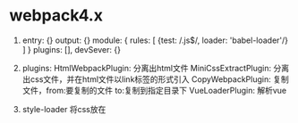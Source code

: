 # webpack4.x
1. entry: {}
   output: {}
   module: {
     rules: [
       {test: /\.js$/, loader: 'babel-loader'/}
     ]
   }
  plugins: [],
  devSever: {}
2. plugins: 
  HtmlWebpackPlugin: 分离出html文件
  MiniCssExtractPlugin: 分离出css文件，并在html文件以link标签的形式引入
  CopyWebpackPlugin: 复制文件，from:要复制的文件  to:复制到指定目录下
  VueLoaderPlugin: 解析vue
3. style-loader 将css放在<style>标签里
   file-loader与url-loader
   url-loader有limit属性(默认10000，即为8kb)，url地址长度在limit内编译为base64格式，超出limit则靠file-loader解析

   babel-plugin-syntax-dynamic-import用以识别vue动态import导入语法
   用法：{
          test: /\.js$/,
          loader: 'babel-loader',
          options: {
            plugins: ['syntax-dynamic-import']
          }
        },
  
4. webpack-dev-server 热加载，指代码修改了页面也自动更新了
  react-hot-loader不会刷新整个页面，只是替换了修改的代码，做到了页面的局部刷新
  react-hot-loader是对webpack的热加载进行了改进，保证状态可以存下来


## webpack的构建流程
1. 初始化参数：从配置文件和shell语句中读取与合并参数，得到最终的参数
2. 开始编译：从上一步得到的参数初始化一个compiler对象，执行对象的run方法开始执行编译
3. 确定入口: 找到entry的所有入口文件
4. 编译模块：调用所有配置的loader对模块进行翻译，再找到该模块依赖的模块，再递归本步骤，直到所有入口依赖的文件都经过了本步骤的处理，最终得到了每个模块被翻译后的最终内容
5. 输出资源：根据入口和模块之间的依赖关系，组装成一个个包含多个模块的chunk(块)，再把每个chunk转换成一个单独的文件加入到输出列表。确定好输出内容后，根据配置确定最终输出的路径和文件名

## webpack热更新(HMR)HotModuleReplacementPlugin是如何做到的？
主要是通过sockjs(webpack-dev-sever的依赖)在客户端和服务端之间建立一个websocket长连接，服务端将webpack编译打包的各个阶段的状态信息告知客户端，最主要的还是新模块的hash值，客户端不能直接请求更新的代码，也不会执行热更模块，而是把工作又交回给了webpack，webapck就是根据客户端传给他的信息决定是刷新浏览器还是进行模块热更新

## 利用webapck来优化性能
1. 压缩代码，删除多余代码，注释，简化代码写法，利用webpack的uglifyJsPlugin和ParallelUglifyPlugin来压缩js，用cssnano来压缩css
2. 删除死代码
3. 提取公共代码
4. 利用CDN加速（内容分发网络）
